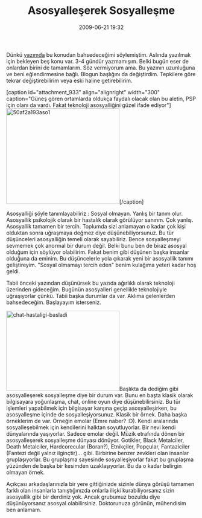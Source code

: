 ﻿---
layout: post
title: Asosyalle&#351;erek Sosyalle&#351;me
date: 2009-06-21 19:32
comments: true
categories: []
---
Dünkü <a href="http://onurbaykal.com.tr/hayatsal/neden-oyun-oynuyoruz">yazımda</a> bu konudan bahsedeceğimi söylemiştim. Aslında yazılmak için bekleyen beş konu var. 3-4 gündür yazmamışım. Belki bugün eser de onlardan birini de tamamlarım. Söz vermiyorum ama. Bu yazının uzunluğuna ve beni eğlendirmesine bağlı. Blogun başlığını da değiştirdim. Tepkilere göre tekrar değiştirebilirim veya eski haline getirebilirim.

[caption id="attachment_933" align="alignright" width="300" caption="Güneş gören ortamlarda oldukça faydalı olacak olan bu aletin, PSP için olanı da vardı. Fakat teknoloji asosyalliğini güzel ifade ediyor"]<img class="size-medium wp-image-933" title="50af2a193aso1" src="http://onurbaykal.com.tr/wp-content/uploads/2009/06/50af2a193aso1-300x253.jpg" alt="50af2a193aso1" width="300" height="253" />[/caption]

Asosyalliği şöyle tanımlayabiliriz : Sosyal olmayan. Yanlış bir tanım olur. Asosyallik psikolojik olarak bir hastalık olarak görülüyor sanırım. Çok yanlış. Asosyallik tamamen bir tercih. Toplumda sizi anlamayan o kadar çok kişi olduktan sonra uğraşmaya değmez diye düşünebiliyorsunuz. Bu tür düşünceleri asosyalliğin temeli olarak sayabiliriz. Bence sosyalleşmeyi sevmemek çok anormal bir durum değil. Belki bunu ben de biraz asosyal olduğum için söylüyor olabilirim. Fakat benim gibi düşünen başka insanlar olduğuna da eminim. Bu düşüncelerle yola çıkarak yeni bir asosyallik tanımı geliştireyim. "Sosyal olmamayı tercih eden" benim kulağıma yeteri kadar hoş geldi.

Tabii önceki yazından düşünürsek bu yazıda ağırlıklı olarak teknoloji üzerinden gideceğim. Bugünün asosyalleri genellikle teknolojiyle uğraşıyorlar çünkü. Tabii başka durumlar da var. Aklıma gelenlerden bahsedeceğim. Başlayayım isterseniz.

<img class="alignleft size-medium wp-image-936" title="chat-hastaligi-basladi" src="http://onurbaykal.com.tr/wp-content/uploads/2009/06/chat-hastaligi-basladi-300x212.jpg" alt="chat-hastaligi-basladi" width="300" height="212" />Başlıkta da dediğim gibi asosyalleşerek sosyalleşme diye bir durum var. Bunu en başta klasik olarak bilgisayara yoğunlaşma, chat, online oyun diye düşünebilirsiniz. Bu tür işlemleri yapabilmek için bilgisayar karşına geçip asosyalleşirken, bu asosyalleşme içinde de sosyalleşiyorsunuz. Klasik bir örnek. Daha başka örneklerim de var. Örneğin emolar (Emre naber? :D). Kendi aralarında sosyalleşebilmek için kendilerini halktan soyutluyorlar. Bir nevi kendi dünyalarında yaşıyorlar. Sadece emolar değil. Müzik etrafında dönen bir asosyalleşerek sosyalleşme dünyası dönüyor. Gotikler, Black Metalciler, Death Metalciler, Hardcorecular (Boran?), Etnikçiler, Popçular, Fantaziciler (Fantezi değil yalnız ilginçtir)... gibi. Birbirine benzer zevkleri olan insanlar gruplaşıyorlar. Bu gruplaşma sayesinde sosyalleşiyorlar fakat bu gruplaşma yüzünden de başka bir kesimden uzaklaşıyorlar. Bu da o kadar belirgin olmayan örnek.

Açıkçası arkadaşlarınızla bir yere gittiğinizde sizinle dünya görüşü tamamen farklı olan insanlarla tanıştığınızda onlarla ilişki kurabiliyorsanız sizin asosyallik gibi bir derdiniz yok. Ancak grubumuz bozuldu diye düşünüyorsanız asosyal olabilirsiniz. Doktorunuza görünün, mühendisim ben anlamam.
